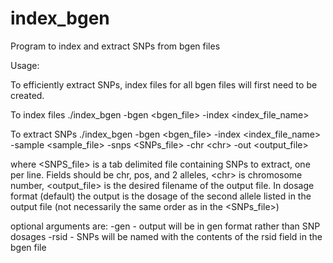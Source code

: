 # index_bgen
Program to index and extract SNPs from bgen files

Usage:

To efficiently extract SNPs, index files for all bgen files will first need to be created.

To index files
./index_bgen -bgen <bgen_file> -index <index_file_name>

To extract SNPs
./index_bgen -bgen <bgen_file> -index <index_file_name> -sample <sample_file> -snps <SNPs_file> -chr \<chr> -out <output_file>
  
  where <SNPS_file> is a tab delimited file containing SNPs to extract, one per line. Fields should be chr, pos, and 2 alleles,
  \<chr> is chromosome number, <output_file> is the desired filename of the output file. In dosage format (default) the output is the   dosage of the  second allele listed in the output file (not necessarily the same order as in the <SNPs_file>)
  
optional arguments are:
-gen - output will be in gen format rather than SNP dosages
-rsid - SNPs will be named with the contents of the rsid field in the bgen file
